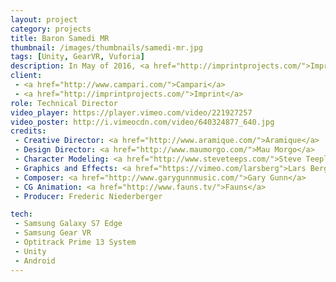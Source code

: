 ```yaml
---
layout: project
category: projects
title: Baron Samedi MR
thumbnail: /images/thumbnails/samedi-mr.jpg
tags: [Unity, GearVR, Vuforia]
description: In May of 2016, <a href="http://imprintprojects.com/">Imprint Projects</a> asked us to create a VR drinking game that Campari could use in bars to promote their new spiced rum. This is waht we came up with.
client: 
 - <a href="http://www.campari.com/">Campari</a>
 - <a href="http://imprintprojects.com/">Imprint</a>
role: Technical Director
video_player: https://player.vimeo.com/video/221927257
video_poster: http://i.vimeocdn.com/video/640324877_640.jpg
credits:
 - Creative Director: <a href="http://www.aramique.com/">Aramique</a>
 - Design Director: <a href="http://www.maumorgo.com/">Mau Morgo</a>
 - Character Modeling: <a href="http://www.steveteeps.com/">Steve Teeple</a>
 - Graphics and Effects: <a href="https://vimeo.com/larsberg">Lars Berg</a>
 - Composer: <a href="http://www.garygunnmusic.com/">Gary Gunn</a>
 - CG Animation: <a href="http://www.fauns.tv/">Fauns</a>
 - Producer: Frederic Niederberger 

tech: 
 - Samsung Galaxy S7 Edge
 - Samsung Gear VR
 - Optitrack Prime 13 System
 - Unity
 - Android
---
```

